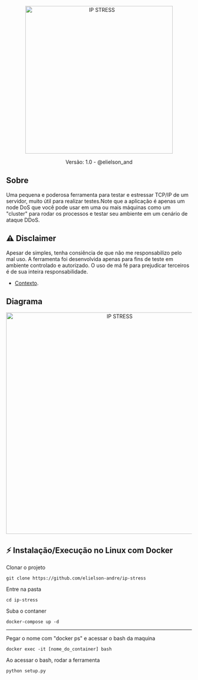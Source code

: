 <p align="center"><a href="https://github.com/elielson-andre/ip-stress" target="_blank"><img src="https://elielson.net/assets/img/ipstress/ipstress_logo.png" width="400" alt="IP STRESS"></a></p>

<p align="center"> Versão: 1.0 - @elielson_and</p>

## Sobre
Uma pequena e poderosa ferramenta para testar e estressar TCP/IP de um servidor, muito útil para realizar testes.Note que a aplicação é apenas um node DoS que você pode usar em uma ou mais máquinas como um "cluster" para rodar os processos e testar seu ambiente em um cenário de ataque DDoS.
## ⚠️ Disclaimer
Apesar de simples, tenha consiência de que não me responsabilizo pelo mal uso. A ferramenta foi desenvolvida apenas para fins de teste em ambiente controlado e autorizado. O uso de má fé para prejudicar terceiros é de sua inteira responsabilidade.


- [Contexto](https://tecnoblog.net/responde/o-que-e-um-ataque-ddos/).

## Diagrama
<p align="center"><a href="#" target="_blank"><img src="https://docs.aws.amazon.com/images/whitepapers/latest/aws-best-practices-ddos-resiliency/images/ddos-attack.png" width="600" alt="IP STRESS"></a></p>


## ⚡ Instalação/Execução no Linux com Docker

Clonar o projeto
```
git clone https://github.com/elielson-andre/ip-stress
```
Entre na pasta
```
cd ip-stress
```
Suba o contaner
```
docker-compose up -d
```
---------  
Pegar o nome com "docker ps" e acessar o bash da maquina
```
docker exec -it [nome_do_container] bash
```
Ao acessar o bash, rodar a ferramenta  
```
python setup.py
```  


